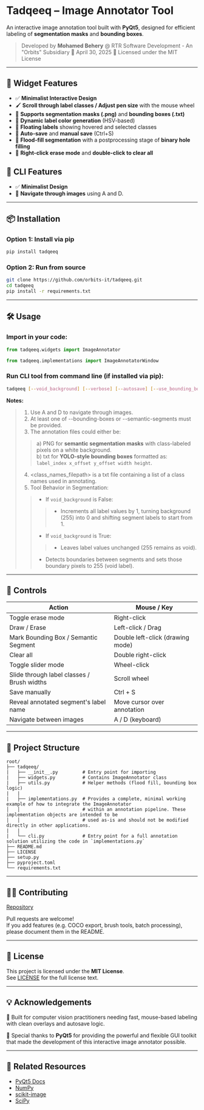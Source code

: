 # Tadqeeq – Image Annotator Tool

An interactive image annotation tool built with **PyQt5**, designed for efficient labeling of **segmentation masks** and **bounding boxes**.

> Developed by **Mohamed Behery** @ RTR Software Development - An "Orbits" Subsidiary
> 📅 April 30, 2025
> 🪪 Licensed under the MIT License

---

## 🚀 Widget Features

- ✅ **Minimalist Interactive Design**
- 🖌️ **Scroll through label classes / Adjust pen size** with the mouse wheel
- 🎨 **Supports segmentation masks (.png)** and **bounding boxes (.txt)**
- 🧠 **Dynamic label color generation** (HSV-based)
- 💬 **Floating labels** showing hovered and selected classes
- 💾 **Auto-save** and **manual save** (Ctrl+S)
- 🧽 **Flood-fill segmentation** with a postprocessing stage of **binary hole filling**
- 🚫 **Right-click erase mode** and **double-click to clear all**

## 🚀 CLI Features

- ✅ **Minimalist Design**
- 🎨 **Navigate through images** using A and D.

---

## 📦 Installation

### Option 1: Install via pip

```bash
pip install tadqeeq
```

### Option 2: Run from source

```bash
git clone https://github.com/orbits-it/tadqeeq.git
cd tadqeeq
pip install -r requirements.txt
```

---

## 🛠️ Usage

### Import in your code:

```python
from tadqeeq.widgets import ImageAnnotator
```
```python
from tadqeeq.implementations import ImageAnnotatorWindow
```

### Run CLI tool from command line (if installed via pip):

```bash
tadqeeq [--void_background] [--verbose] [--autosave] [--use_bounding_boxes] --images <images_directory_path> --classes <class_names_filepath> [--bounding-boxes <bounding_boxes_directory_path>] [--semantic-segments <semantic_segments_directory_path>]
```

**Notes:**
>1. Use A and D to navigate through images.</br>
>2. At least one of --bounding-boxes or --semantic-segments must be provided.
>3. The annotation files could either be:</br>
>>a) PNG for **semantic segmentation masks** with class-labeled pixels on a white background.</br>
>>b) txt for **YOLO-style bounding boxes** formatted as: `label_index x_offset y_offset width height`.</br>
>4. <class_names_filepath> is a txt file containing a list of a class names used in annotating.</br>
>5. Tool Behavior in Segmentation:</br>
>>- If `void_background` is False:</br>
>>>- Increments all label values by 1, turning background (255) into 0 and shifting segment labels to start from 1.</br>
>>- If `void_background` is True:</br>
>>>- Leaves label values unchanged (255 remains as void).</br>
>>- Detects boundaries between segments and sets those boundary pixels to 255 (void label).

---

## 🧭 Controls

| Action                                     | Mouse / Key                      |
| ------------------------------------------ | -------------------------------- |
| Toggle erase mode                          | Right-click                      |
| Draw / Erase                               | Left-click / Drag                |
| Mark Bounding Box / Semantic Segment       | Double left-click (drawing mode) |
| Clear all                                  | Double right-click               |
| Toggle slider mode                         | Wheel-click                      |
| Slide through label classes / Brush widths | Scroll wheel                     |
| Save manually                              | Ctrl + S                         |
| Reveal annotated segment's label name      | Move cursor over annotation      |
| Navigate between images                    | A / D (keyboard)                 |

---

## 📁 Project Structure

```plaintext
root/
├── tadqeeq/
|   ├── __init__.py         # Entry point for importing
|   ├── widgets.py          # Contains ImageAnnotator class
|   ├── utils.py            # Helper methods (flood fill, bounding box logic)
|   |
|   ├── implementations.py  # Provides a complete, minimal working example of how to integrate the ImageAnnotator 
│   │                       # within an annotation pipeline. These implementation objects are intended to be 
│   │                       # used as-is and should not be modified directly in other applications.
|   |
|   └── cli.py              # Entry point for a full annotation solution utilizing the code in `implementations.py`
├── README.md
├── LICENSE
├── setup.py
├── pyproject.toml
└── requirements.txt
```

---

## 🧑‍💻 Contributing

[Repository](https://github.com/orbits-it/tadqeeq.git)

Pull requests are welcome!  
If you add features (e.g. COCO export, brush tools, batch processing), please document them in the README.

---

## 📄 License

This project is licensed under the **MIT License**.  
See [LICENSE](https://github.com/orbits-it/tadqeeq/blob/main/LICENSE) for the full license text.

---

## 💡 Acknowledgements

🎉 Built for computer vision practitioners needing fast, mouse-based labeling with clean overlays and autosave logic.

🌟 Special thanks to **PyQt5** for providing the powerful and flexible GUI toolkit that made the development of this interactive image annotator possible.

---

## 🔗 Related Resources

- [PyQt5 Docs](https://www.riverbankcomputing.com/static/Docs/PyQt5/)
- [NumPy](https://numpy.org/)
- [scikit-image](https://scikit-image.org/)
- [SciPy](https://scipy.org/)
